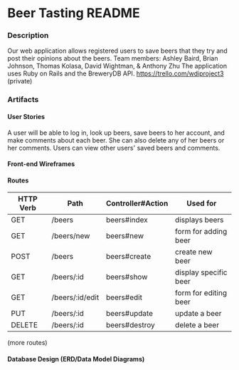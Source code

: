 # Beer Tasting README

### Description
Our web application allows registered users to save beers that they try and post their opinions about the beers. 
Team members: Ashley Baird, Brian Johnson, Thomas Kolasa, David Wightman, & Anthony Zhu
The application uses Ruby on Rails and the BreweryDB API.
https://trello.com/wdiproject3 (private)

### Artifacts
#### User Stories
A user will be able to log in, look up beers, save beers to her account, and make comments about each beer. She can also delete any of her beers or her comments. Users can view other users' saved beers and comments.

#### Front-end Wireframes



#### Routes

| HTTP Verb  | Path            | Controller#Action | Used for              |
| ---------- | --------------- | ----------------- | --------------------- |
| GET        | /beers          | beers#index       | displays beers        |
| GET        | /beers/new      | beers#new         | form for adding beer  |
| POST       | /beers          | beers#create      | create new beer       |
| GET        | /beers/:id      | beers#show        | display specific beer |
| GET        | /beers/:id/edit | beers#edit        | form for editing beer |
| PUT        | /beers/:id      | beers#update      | update a beer         |
| DELETE     | /beers/:id      | beers#destroy     | delete a beer         |

(more routes)


#### Database Design (ERD/Data Model Diagrams)


